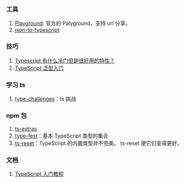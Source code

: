 ### 工具

1. [Playground](https://www.typescriptlang.org/play): 官方的 Palyground，支持 url 分享。
1. [json-to-typescript](https://transform.tools/json-to-typescript)

### 技巧

1. [Typescript 有什么冷门但是很好用的特性？](https://www.zhihu.com/question/276172039)
2. [TypeScript 泛型入门](https://mp.weixin.qq.com/s/MPBNIz8dbDtVTYA2Z_0UAw)

### 学习 ts

1. [type-challenges](https://github.com/type-challenges/type-challenges)：ts 挑战

### npm 包

1. [ts-extras](https://github.com/sindresorhus/ts-extras)
2. [type-fest](https://github.com/sindresorhus/type-fest)：基本 TypeScript 类型的集合
3. [ts-reset](https://github.com/total-typescript/ts-reset)：TypeScript 的内置类型并不完美。 ts-reset 使它们变得更好。

### 文档

1. [TypeScript 入门教程](https://ts.xcatliu.com/)
